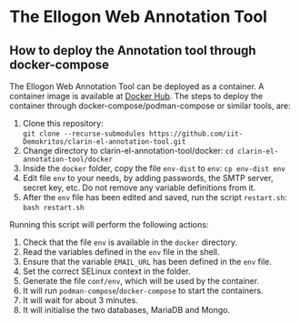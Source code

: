 # The Ellogon Web Annotation Tool
## How to deploy the Annotation tool through docker-compose
The Ellogon Web Annotation Tool can be deployed as a container. A container image is available at [Docker Hub](https://hub.docker.com/r/petasis/ellogon-web-annotation-tool).
The steps to deploy the container through docker-compose/podman-compose or similar tools, are:
1. Clone this repository:  
    `git clone --recurse-submodules https://github.com/iit-Demokritos/clarin-el-annotation-tool.git`
2. Change directory to clarin-el-annotation-tool/docker:
    `cd clarin-el-annotation-tool/docker`
3. Inside the `docker` folder, copy the file `env-dist` to `env`:
    `cp env-dist env`
4. Edit file `env` to your needs, by adding passwords, the SMTP server, secret key, etc. Do not remove any variable definitions from it.
5. After the `env` file has been edited and saved, run the script `restart.sh`:
    `bash restart.sh`

Running this script will perform the following actions:
1. Check that the file `env` is available in the `docker` directory.
2. Read the variables defined in the `env` file in the shell.
3. Ensure that the variable `EMAIL_URL` has been defined in the `env` file.
4. Set the correct SELinux context in the folder.
5. Generate the file `conf/env`, which will be used by the container.
6. It will run `podman-compose`/`docker-compose` to start the containers.
7. It will wait for about 3 minutes.
8. It will initialise the two databases, MariaDB and Mongo.
